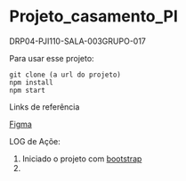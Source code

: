 # Projeto_casamento_PI

DRP04-PJI110-SALA-003GRUPO-017

Para usar esse projeto:

    git clone (a url do projeto)
    npm install
    npm start

Links de referência

[Figma](https://www.figma.com/proto/Q49N0oOHaUSqEcvvQ1OcFk/Projeto-Casamento?type=design&node-id=16-186&t=TMOtlxjxKpAukZyK-1&scaling=min-zoom&page-id=0%3A1&starting-point-node-id=16%3A186&mode=design)

LOG de Açõe:

1. Iniciado o projeto com [bootstrap](https://getbootstrap.com/docs/5.3/getting-started/vite/)
2.
